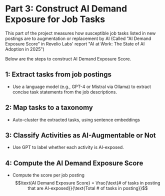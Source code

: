 # Part 3: Construct AI Demand Exposure for Job Tasks

This part of the project measures how susceptible job tasks listed in new postings are to augmentation or replacement by AI (Called "AI Demand Exposure Score" in Revelio Labs' report "AI at Work: The State of AI Adoption in 2025") 

Below are the steps to construct AI Demand Exposure Score. 

## 1: Extract tasks from job postings 
* Use a language model (e.g., GPT-4 or Mistral via Ollama) to extract concise task statements from the job descriptions.

## 2: Map tasks to a taxonomy 
* Auto-cluster the extracted tasks, using sentence embeddings

## 3: Classify Activities as AI-Augmentable or Not
* Use GPT to label whether each activity is AI-exposed.
  
## 4: Compute the AI Demand Exposure Score
* Compute the score per job posting $$\text{AI Demand Exposure Score} = \frac{\text{# of tasks in posting that are AI-exposed}}{\text{Total # of tasks in posting}}$$